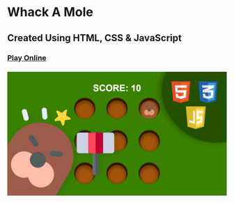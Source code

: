 # Whack A Mole
## Created Using HTML, CSS & JavaScript


### [Play Online](https://whack-a-mole-1.netlify.app//)
### [![game preview](/assets/preview.png)](https://whack-a-mole-1.netlify.app//)

